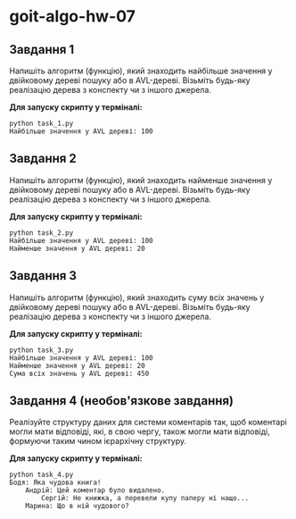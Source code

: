 # goit-algo-hw-07

## Завдання 1

Напишіть алгоритм (функцію), який знаходить найбільше значення у двійковому дереві пошуку або в AVL-дереві. Візьміть будь-яку реалізацію дерева з конспекту чи з іншого джерела.

**Для запуску скрипту у терміналі:**
```
python task_1.py
Найбільше значення у AVL дереві: 100
```

## Завдання 2

Напишіть алгоритм (функцію), який знаходить найменше значення у двійковому дереві пошуку або в AVL-дереві. Візьміть будь-яку реалізацію дерева з конспекту чи з іншого джерела.

**Для запуску скрипту у терміналі:**
```
python task_2.py
Найбільше значення у AVL дереві: 100
Найменше значення у AVL дереві: 20
```

## Завдання 3

Напишіть алгоритм (функцію), який знаходить суму всіх значень у двійковому дереві пошуку або в AVL-дереві. Візьміть будь-яку реалізацію дерева з конспекту чи з іншого джерела.

**Для запуску скрипту у терміналі:**
```
python task_3.py
Найбільше значення у AVL дереві: 100
Найменше значення у AVL дереві: 20
Сума всіх значень у AVL дереві: 450
```

## Завдання 4 (необов'язкове завдання)

Реалізуйте структуру даних для системи коментарів так, щоб коментарі могли мати відповіді, які, в свою чергу, також могли мати відповіді, формуючи таким чином ієрархічну структуру.

**Для запуску скрипту у терміналі:**
```
python task_4.py
Бодя: Яка чудова книга!
    Андрій: Цей коментар було видалено.
        Сергій: Не книжка, а перевели купу паперу ні нащо...
    Марина: Що в ній чудового?
```